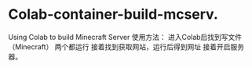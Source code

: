 # Colab-container-build-mcserv.
Using Colab to build Minecraft Server
使用方法：
进入Colab后找到写文件（Minecraft）
两个都运行
接着找到获取网站，运行后得到网址
接着开启服务器。
